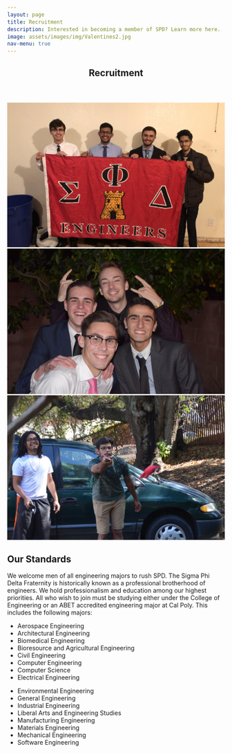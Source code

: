 ```yaml
---
layout: page
title: Recruitment
description: Interested in becoming a member of SPD? Learn more here.
image: assets/images/img/Valentines2.jpg
nav-menu: true
---
```


<!-- Main -->
<div id="main" class="alt">

<!-- One -->
<section id="one">
	<div class="inner">
		<header class="major">
			<h1>Recruitment</h1>
		</header>

<!-- Content -->
<div class="box alt">
	<div class="row 50% uniform">
		<div class="4u"><span class="image fit"><img src="assets/images/img/theta.JPG" alt="" /></span></div>
		<div class="4u"><span class="image fit"><img src="assets/images/img/Valentines1.jpg" alt="" /></span></div>
		<div class="4u$"><span class="image fit"><img src="assets/images/img/DSC_0294.jpg" alt="" /></span></div>
	</div>
</div>




<!-- <h2>FALL RUSH 2021</h2>

                    <h3>What is Rush?!</h3>
                    
                    <h4>Rush week is a series of events we put on so you can learn more about Sigma Phi Delta. You don't have to come to every event, but the more you come to, the better!</h4>
                    <div class="row">
                        <div>
                            <h3>Monday 9/27: Burgers & Hotdogs in Yakityutyu</h3>
                            <ul>
                                <li>Time: 6pm in Yakityutyu courtyard</li>
                                <li>Come get free bbq, meet the bros, and learn more about Sigma Phi Delta.</li>
                            </ul>
                        </div>
                        <div>
                            <h3>Tuesday 9/28: Game Night @ The Island (Meet @ the PAC for rides)</h3>
                            <ul>
                                <li>Time: 6pm, meet at PAC</li>
                                <li>Come over to one of our houses & play some games & socialize with the brothers.</li>
                            </ul>
                        </div>
                        <div>
                            <h3>Wednesday 9/29: Bowling @ Mustang Lanes</h3>
                            <ul>
                                <li>Time: 6pm, meet at Mustang Lanes</li>
                                <li> Come play bowling with us and eat pizza, for free. Show off your skills or lack of skills, we don't judge.
                                </li>
                            </ul>
                        </div>
                        <div>
                            <h3>Thursday 9/30: Ted Talks @ The Castle (Meet @ the PAC for rides)</h3>
                            <ul>
                                <li>Time: 6pm, meet at PAC</li>
                                <li>As we are a professional engineering fraternity, we have many brothers and alumni working in industry. This night is to share what we've learned and how we can help you in your professional career.
                                </li>
                            </ul>
                        </div>
                        <div>
                            <h3>Friday and Saturday: Invite only events</h3>
                            <ul>
                                <li>We will be inviting rushees back to go through the next stages of our process.</li>
                            </ul>
                        </div>
                        <p><b>Please direct any questions to Recruitment Chairman Jaren Townsend</b></p>
			<br>
		    	<ul>
				<li>recruitment.spd.calpoly@gmail.com</li>
				<li>(858) 335-9029</li>
		    	</ul>
                    </div> -->

<h2 id="content">Our Standards</h2>
<p>We welcome men of all engineering majors to rush SPD. The Sigma Phi Delta Fraternity is historically known as a professional brotherhood of engineers. We hold professionalism and education among our highest priorities. All who wish to join must be studying either under the College of Engineering or an ABET accredited engineering major at Cal Poly. This includes the following majors:
</p>

<div class="row">
	<div class="6u 12u$(small)">
		<ul>
			<li>Aerospace Engineering</li>
			<li>Architectural Engineering</li>
			<li>Biomedical Engineering</li>
			<li>Bioresource and Agricultural Engineering</li>
			<li>Civil Engineering</li>
			<li>Computer Engineering</li>
			<li>Computer Science</li>
			<li>Electrical Engineering</li>
		</ul>
	</div>
	<div class="6u 12u$(small)">
		<ul>
			<li>Environmental Engineering</li>
			<li>General Engineering</li>
			<li>Industrial Engineering</li>
			<li>Liberal Arts and Engineering Studies</li>
			<li>Manufacturing Engineering</li>
			<li>Materials Engineering</li>
			<li>Mechanical Engineering</li>
			<li>Software Engineering</li>
		</ul>
	</div>
</div>

</div>
</section>

</div>
